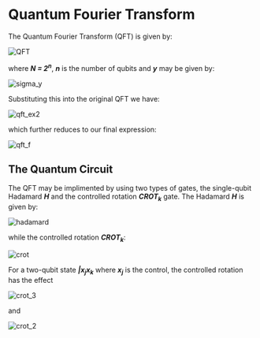 <h1>Quantum Fourier Transform</h1>

The Quantum Fourier Transform (QFT) is given by:

![QFT](https://user-images.githubusercontent.com/68278907/88466718-8ac5ea80-cecf-11ea-9929-ae064d0d5a90.jpg)

where  __*N = 2<sup>n</sup>*__, __*n*__ is the number of qubits and __*y*__ may be given by:

![sigma_y](https://user-images.githubusercontent.com/68278907/88466893-4a676c00-ced1-11ea-87d9-8aeaf6af33ea.jpg)

Substituting this into the original QFT we have:

![qft_ex2](https://user-images.githubusercontent.com/68278907/88467074-4b010200-ced3-11ea-8453-df73753ef091.jpg)

which further reduces to our final expression:

![qft_f](https://user-images.githubusercontent.com/68278907/88467208-db8c1200-ced4-11ea-8a0d-e2cf84b9d8cb.jpg)

<h2>The Quantum Circuit</h2>

The QFT may be implimented by using two types of gates, the single-qubit Hadamard __*H*__ and the controlled rotation __*CROT<sub>k</sub>*__ gate. The Hadamard __*H*__ is given by:

![hadamard](https://user-images.githubusercontent.com/68278907/88467338-628dba00-ced6-11ea-961e-b2cc3ec29f60.jpg)

while the controlled rotation __*CROT<sub>k</sub>*__:

![crot](https://user-images.githubusercontent.com/68278907/88467385-dcbe3e80-ced6-11ea-80f8-80d3540a653c.jpg)

For a two-qubit state __*|x<sub>j</sub>x<sub>k</sub>*__ where __*x<sub>j</sub>*__ is the control, the controlled rotation has the effect 

![crot_3](https://user-images.githubusercontent.com/68278907/88467533-586cbb00-ced8-11ea-9a3b-598e8a7772d0.jpg)

and

![crot_2](https://user-images.githubusercontent.com/68278907/88467513-2c513a00-ced8-11ea-909f-97e3f640e81b.jpg)



